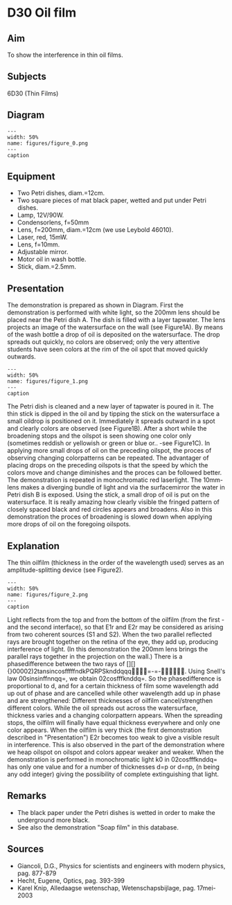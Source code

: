 # D30 Oil film 
    
  
## Aim   
 To show the interference in thin oil films.    
  
## Subjects   
 6D30 (Thin Films)   
  
## Diagram   
    
```{figure} figures/figure_0.png  
---  
width: 50%  
name: figures/figure_0.png  
---  
caption  
``` 
     
  
## Equipment   
 
 *  Two Petri dishes, diam.=12cm. 
 *  Two square pieces of mat black paper, wetted and put under Petri dishes. 
 *  Lamp, 12V/90W. 
 *  Condensorlens, f=50mm 
 *  Lens, f=200mm, diam.=12cm (we use Leybold 46010). 
 *  Laser, red, 15mW. 
 *  Lens, f=10mm. 
 *  Adjustable mirror. 
 *  Motor oil in wash bottle. 
 *  Stick, diam.=2.5mm.
     
  
## Presentation   
 The demonstration is prepared as shown in Diagram. First the demonstration is performed with white light, so the 200mm lens should be placed near the Petri dish A. The dish is filled with a layer tapwater. The lens projects an image of the watersurface on the wall (see Figure1A). By means of the wash bottle a drop of oil is deposited on the watersurface. The drop spreads out quickly, no colors are observed; only the very attentive students have seen colors at the rim of the oil spot that moved quickly outwards.    
```{figure} figures/figure_1.png  
---  
width: 50%  
name: figures/figure_1.png  
---  
caption  
``` 
 The Petri dish is cleaned and a new layer of tapwater is poured in it. The thin stick is dipped in the oil and by tipping the stick on the watersurface a small oildrop is positioned on it. Immediately it spreads outward in a spot and clearly colors are observed (see Figure1B). After a short while the broadening stops and the oilspot is seen showing one color only (sometimes reddish or yellowish or green or blue or.. -see Figure1C). In applying more small drops of oil on the preceding oilspot, the proces of observing changing colorpatterns can be repeated. The advantager of placing drops on the preceding oilspots is that the speed by which the colors move and change diminishes and the proces can be followed better.   The demonstration is repeated in monochromatic red laserlight. The 10mm-lens makes a diverging bundle of light and via the surfacemirror the water in Petri dish B is exposed. Using the stick, a small drop of oil is put on the watersurface. It is really amazing how clearly visible the fringed pattern of closely spaced black and red circles appears and broadens. Also in this demonstration the proces of broadening is slowed down when applying more drops of oil on the foregoing oilspots.    
  
## Explanation   
 The thin oilfilm (thickness in the order of the wavelength used) serves as an amplitude-splitting device (see Figure2).     
```{figure} figures/figure_2.png  
---  
width: 50%  
name: figures/figure_2.png  
---  
caption  
``` 
 Light reflects from the top and from the bottom of the oilfilm (from the first - and the second interface), so that E1r and E2r may be considered as arising from two coherent sources (S1 and S2). When the two parallel reflected rays are brought together on the retina of the eye, they add up, producing interference of light. (In this demonstration the 200mm lens brings the parallel rays together in the projection on the wall.) There is a phasedifference between the two rays of [][]{}00002)2tansincosfffffndkPQRPSknddqqq=-=-. Using Snell's law 00sinsinffnnqq=, we obtain 02cosfffknddq=. So the phasedifference is proportional to d, and for a certain thickness of film some wavelength add up out of phase and are cancelled while other wavelength add up in phase and are strengthened: Different thicknesses of oilfilm cancel/strengthen different colors. While the oil spreads out across the watersurface, thickness varies and a changing colorpattern appears. When the spreading stops, the oilfilm will finally have equal thickness everywhere and only one color appears. When the oilfilm is very thick (the first demonstration described in "Presentation") E2r becomes too weak to give a visible result in interference. This is also observed in the part of the demonstration where we heap oilspot on oilspot and colors appear weaker and weaker. When the demonstration is performed in monochromatic light k0 in 02cosfffknddq= has only one value and for a number of thicknesses d=p or d=np, (n being any odd integer) giving the possibility of complete extinguishing that light.        
  
## Remarks   
 
 *  The black paper under the Petri dishes is wetted in order to make the underground more black. 
 *  See also the demonstration "Soap film" in this database.
   
  
## Sources   
 
 *  Giancoli, D.G., Physics for scientists and engineers with modern physics, pag. 877-879 
 *  Hecht, Eugene, Optics, pag. 393-399 
 *  Karel Knip, Alledaagse wetenschap, Wetenschapsbijlage, pag. 17mei-2003
  